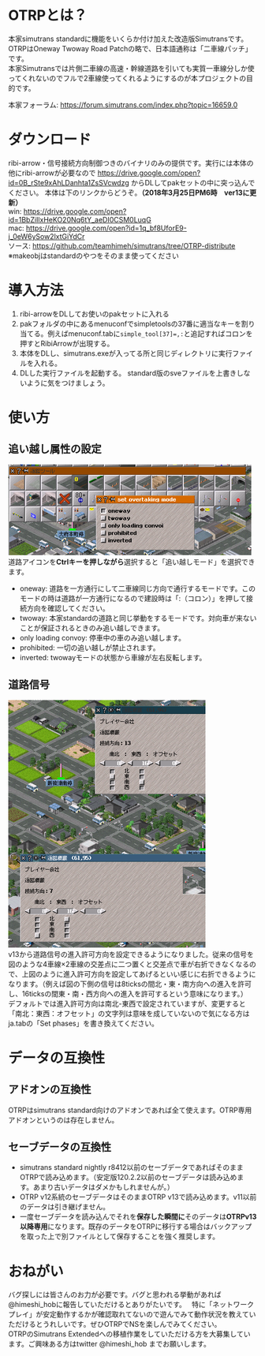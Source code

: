 # OTRPとは？
本家simutrans standardに機能をいくらか付け加えた改造版Simutransです。  
OTRPはOneway Twoway Road Patchの略で、日本語通称は「二車線パッチ」です。  
本家Simutransでは片側二車線の高速・幹線道路を引いても実質一車線分しか使ってくれないのでフルで2車線使ってくれるようにするのが本プロジェクトの目的です。

本家フォーラム: https://forum.simutrans.com/index.php?topic=16659.0

# ダウンロード
ribi-arrow・信号接続方向制御つきのバイナリのみの提供です。実行には本体の他にribi-arrowが必要なので https://drive.google.com/open?id=0B_rSte9xAhLDanhta1ZsSVcwdzg からDLしてpakセットの中に突っ込んでください。
本体は下のリンクからどうぞ。**（2018年3月25日PM6時　ver13に更新）**  
win: https://drive.google.com/open?id=1BbZiIlxHeKO20Nq6tY_aeDI0CSM0LuqG  
mac: https://drive.google.com/open?id=1q_bf8UforE9-j_0eW6ySow2lxtGiYdCr  
ソース: https://github.com/teamhimeh/simutrans/tree/OTRP-distribute  
※makeobjはstandardのやつをそのまま使ってください

# 導入方法
1. ribi-arrowをDLしてお使いのpakセットに入れる
2. pakフォルダの中にあるmenuconfでsimpletoolsの37番に適当なキーを割り当てる。例えばmenuconf.tabに`simple_tool[37]=,:`と追記すればコロンを押すとRibiArrowが出現する。
3. 本体をDLし、simutrans.exeが入ってる所と同じディレクトリに実行ファイルを入れる。
4. DLした実行ファイルを起動する。
standard版のsveファイルを上書きしないように気をつけましょう。

# 使い方
## 追い越し属性の設定
![fig1](images/fig1.png)  
道路アイコンを**Ctrlキーを押しながら**選択すると「追い越しモード」を選択できます。  
- oneway: 道路を一方通行にして二車線同じ方向で通行するモードです。このモードの時は道路が一方通行になるので建設時は「:（コロン）」を押して接続方向を確認してください。
- twoway: 本家standardの道路と同じ挙動をするモードです。対向車が来ないことが保証されるときのみ追い越しできます。
- only loading convoy: 停車中の車のみ追い越します。
- prohibited: 一切の追い越しが禁止されます。
- inverted: twowayモードの状態から車線が左右反転します。

## 道路信号
![fig2](images/fig2.png)  
v13から道路信号の進入許可方向を設定できるようになりました。従来の信号を図のような4車線×2車線の交差点に二つ置くと交差点で車が右折できなくなるので、上図のように進入許可方向を設定してあげるといい感じに右折できるようになります。（例えば図の下側の信号は8ticksの間北・東・南方向への進入を許可し、16ticksの間東・南・西方向への進入を許可するという意味になります。）  
デフォルトでは進入許可方向は南北-東西で設定されていますが、変更すると「南北：東西：オフセット」の文字列は意味を成していないので気になる方はja.tabの「Set phases」を書き換えてください。

# データの互換性
## アドオンの互換性
OTRPはsimutrans standard向けのアドオンであれば全て使えます。OTRP専用アドオンというのは存在しません。
## セーブデータの互換性
- simutrans standard nightly r8412以前のセーブデータであればそのままOTRPで読み込めます。（安定版120.2.2以前のセーブデータは読み込めます。あまり古いデータはダメかもしれませんが。）
- OTRP v12系統のセーブデータはそのままOTRP v13で読み込めます。v11以前のデータは引き継げません。
- 一度セーブデータを読み込んでそれを**保存した瞬間に**そのデータは**OTRPv13以降専用**になります。既存のデータをOTRPに移行する場合はバックアップを取った上で別ファイルとして保存することを強く推奨します。

# おねがい
バグ探しには皆さんのお力が必要です。バグと思われる挙動があれば@himeshi_hobに報告していただけるとありがたいです。  
特に「ネットワークプレイ」が安定動作するかが確認取れてないので遊んでみて動作状況を教えていただけるとうれしいです。ぜひOTRPでNSを楽しんでみてください。  
OTRPのSimutrans Extendedへの移植作業をしていただける方を大募集しています。ご興味ある方はtwitter @himeshi_hob までお願いします。
